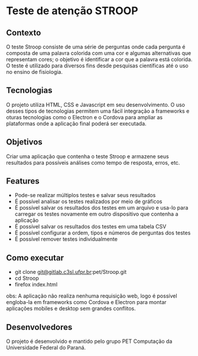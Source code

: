 # Teste de atenção STROOP

## Contexto
O teste Stroop consiste de uma série de perguntas onde cada pergunta é composta de uma palavra colorida com uma cor e algumas alternativas que representam cores; o objetivo é identificar a cor que a palavra está colorida.
O teste é utilizado para diversos fins desde pesquisas científicas até o uso no ensino de fisiologia.

## Tecnologias
O projeto utiliza HTML, CSS e Javascript em seu desenvolvimento. O uso desses tipos de tecnologias permitem uma fácil integração a frameworks e oturas tecnologias como o Electron e o Cordova para ampliar as plataformas onde a aplicação final poderá ser executada.

## Objetivos
Criar uma aplicação que contenha o teste Stroop e armazene seus resultados para possíveis análises como tempo de resposta, erros, etc.

## Features
* Pode-se realizar múltiplos testes e salvar seus resultados
* É possível analisar os testes realizados por meio de gráficos
* É possível salvar os resultados dos testes em um arquivo e usa-lo para carregar os testes novamente em outro dispositivo que contenha a aplicação
* É possível salvar os resultados dos testes em uma tabela CSV
* É possível configurar a ordem, tipos e números de perguntas dos testes
* É possível remover testes individualmente

## Como executar
* git clone git@gitlab.c3sl.ufpr.br:pet/Stroop.git
* cd Stroop
* firefox index.html



obs: A aplicação não realiza nenhuma requisição web, logo é possível engloba-la em frameworks como Cordova e Electron para montar aplicações mobiles e desktop sem grandes conflitos.

## Desenvolvedores
O projeto é desenvolvido e mantido pelo grupo PET Computação da Universidade Federal do Paraná.